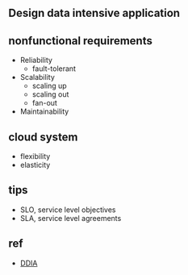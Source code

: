 ## Design data intensive application


## nonfunctional requirements
+ Reliability
    + fault-tolerant
+ Scalability
    + scaling up
    + scaling out
    + fan-out
+ Maintainability


## cloud system
+ flexibility
+ elasticity

## tips
+ SLO, service level objectives
+ SLA, service level agreements

## ref
+ [DDIA](http://ddia.vonng.com/#/ch2)